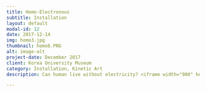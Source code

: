 ```yaml
---
title: Homo-Electronous
subtitle: Installation
layout: default
modal-id: 12
date: 2017-12-14
img: homo3.jpg
thumbnail: homo6.PNG
alt: image-alt
project-date: December 2017
client: Korea University Museum
category: Installation, Kinetic Art
description: Can human live without electricity? <iframe width="900" height="650" src="https://www.youtube.com/embed/wQ8f-PlsKbo" frameborder="0" allow="autoplay; encrypted-media" allowfullscreen></iframe>

---
```

